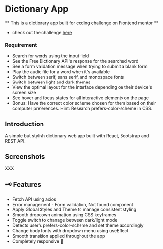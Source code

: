 # Dictionary App

** This is a dictionary app built for coding challenge on Frontend mentor **

- check out the challenge <a href="https://www.frontendmentor.io/challenges/dictionary-web-app-h5wwnyuKFL" target="_blank" rel="noopener">here</a>

### Requirement

- Search for words using the input field
- See the Free Dictionary API's response for the searched word
- See a form validation message when trying to submit a blank form
- Play the audio file for a word when it's available
- Switch between serif, sans serif, and monospace fonts
- Switch between light and dark themes
- View the optimal layout for the interface depending on their device's screen size
- See hover and focus states for all interactive elements on the page
- Bonus: Have the correct color scheme chosen for them based on their computer preferences. Hint: Research prefers-color-scheme in CSS.

## Introduction

A simple but stylish dictionary web app built with React, Bootstrap and REST API.

## Screenshots

XXX

## 🗝️ Features

- Fetch API using axios
- Error management - Form validation, Not found component
- Apply Global Styles and Theme to manage consistent styling
- Smooth dropdown animation using CSS keyframes
- Toggle switch to chanage between dark/light mode
- Detects user's prefers-color-scheme and set theme accordingly
- Change body fonts with dropdown menu using useEffect
- Smooth transition applied throughout the app
- Completely responsive 🙌
